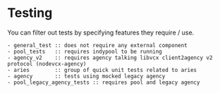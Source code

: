 # Testing
You can filter out tests by specifying features they require / use.
```
- general_test :: does not require any external component
- pool_tests   :: requires indypool to be running
- agency_v2    :: requires agency talking libvcx client2agency v2 protocol (nodevcx-agency)
- aries        :: group of quick unit tests related to aries
- agency       :: tests using mocked legacy agency
- pool_legacy_agency_tests :: requires pool and legacy agency
```
